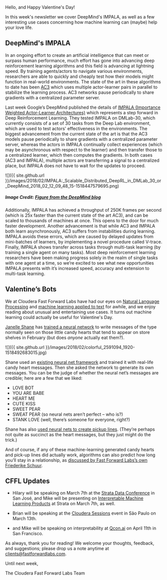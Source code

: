 Hello, and Happy Valentine's Day!

In this week's newsletter we cover DeepMind's IMPALA, as well as a few interesting use cases concerning how machine learning can (maybe) help your love life. 

## DeepMind's IMPALA

In an ongoing effort to create an artificial intelligence that can meet or surpass human performance, much effort has gone into advancing deep reinforcement learning algorithms and this field is advancing at lightning speed.  By training agents/actors to navigate various environments, researchers are able to quickly and cheaply test how their models might function in real-world environments.  The state of the art in these algorithms to date has been [AC3](https://arxiv.org/abs/1602.01783) which uses multiple actor-learner pairs in parallel to stabilize the learning process.  AC3 networks pause periodically to share gradients with a centralized parameter server.

Last week Google’s DeepMind published the details of [IMPALA (Importance Weighted Actor-Learner Architectures)](https://arxiv.org/pdf/1802.01561.pdf) which represents a step forward in Deep Reinforcement Learning. They tested IMPALA on DMLab-30, which currently consists of a set of 30 tasks from the Deep Lab environment, which are used to test actors' effectiveness in the environments. The biggest advancement from the current state of the art is that the AC3 models pause periodically to share gradients with a centralized parameter server, whereas the actors in IMPALA continually collect experiences (which may be asynchronous with respect to the learner) and then transfer those to a centralized learner, which then computes the gradients. In both cases (AC3 and IMPALA), multiple actors are transferring a signal to a centralized place, but IMPALA does not have to wait for the updates to proceed.  

![]({{ site.github.url }}/images/2018/02/IMPALA:_Scalable_Distributed_DeepRL_in_DMLab_30_or_DeepMind_2018_02_12_09_48_15-1518447579695.png)
##### Image Credit: [Figure from the DeepMind blog](https://deepmind.com/blog/impala-scalable-distributed-deeprl-dmlab-30/)

Additionally, IMPALA has achieved a throughput of 250K frames per second (which is 25x faster than the current state of the art AC3), and can be scaled to thousands of machines at once.  This opens to the door for much faster development.  Another advancement is that while AC3 and IMPALA both learn asynchronously, AC3 suffers from instabilities during learning. IMPALA avoids these errors, which are caused by delayed updates from mini-batches of learners, by implementing a novel procedure called V-trace. Finally, IMPALA shows transfer across tasks through multi-task learning (by training a single agent on many tasks). Most deep reinforcement learning researchers have been making progress solely in the realm of single tasks with one agent at a time, so we’re excited to see what new opportunities IMPALA presents with it’s increased speed, accuracy and extension to multi-task learning.

## Valentine’s Bots

We at Cloudera Fast Forward Labs have had our eyes on [Natural Language Processing]( https://fastforwardlabs.com/research/FF01) and [machine learning applied to text]( https://fastforwardlabs.com/research/FF04) for awhile, and we enjoy reading about unusual and entertaining use cases.  It turns out machine learning could actually be useful for Valentine's Day.

[Janelle Shane](http://aiweirdness.com/) has [trained a neural network](http://aiweirdness.com/post/170685749687/candy-heart-messages-written-by-a-neural-network) to write messages of the type normally seen on those little candy hearts that tend to appear on store shelves in February (but does _anyone_ actually eat them?).

![]({{ site.github.url }}/images/2018/02/colorful_2591094_1920-1518492683015.jpg)

Shane used an [existing neural net framework]( https://github.com/karpathy/char-rnn) and trained it with real-life candy heart messages. Then she asked the network to generate its own messages. You can be the judge of whether the neural net’s messages are credible; here are a few that we liked:

* LOVE BOT
* YOU ARE BABE
* HEART ME
* CUTE KISS
* SWEET PEAR
* SWEAT PEAR (so neural nets aren’t perfect – who is?)
* STANK LOVE (well, there’s someone for everyone, right?)

Shane has also [used neural nets to create pickup lines]( http://aiweirdness.com/post/159302925452/the-neural-network-generated-pickup-lines-that-are). (They’re perhaps not quite as succinct as the heart messages, but they just might do the trick.)

And of course, if any of these machine-learning generated candy hearts and pick-up lines did actually work, algorithms can also predict how long you’ll stay in a relationship, as [discussed by Fast Forward Labs’s own Friederike Schuur](https://youtu.be/Z3v2c_OysI4).

## CFFL Updates

* Hilary will be speaking on March 7th at the [Strata Data Conference](https://conferences.oreilly.com/strata/strata-ca/) in San José, and Mike will be presenting on [Interpretable Machine Learning Products](https://conferences.oreilly.com/strata/strata-ca/public/schedule/detail/63572) at Strata on March 7th, as well.

* Brian will be speaking at the [Cloudera Sessions](https://www.cloudera.com/more/events/sessions/sao-paulo.html) event in São Paulo on March 13th.

* and Mike will be speaking on interpretability at [Qcon.ai](https://qcon.ai/) on April 11th in San Francisco.

As always, thank you for reading!  We welcome your thoughts, feedback, and suggestions; please drop us a note anytime at clients@fastforwardlabs.com.

Until next week,

The Cloudera Fast Forward Labs Team
